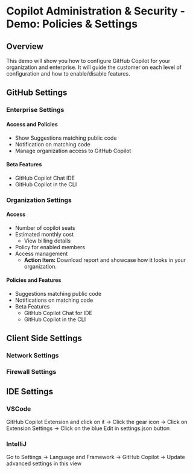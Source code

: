 # Copilot Administration & Security - Demo: Policies & Settings

## Overview

This demo will show you how to configure GitHub Copilot for your organization and enterprise. It will guide the customer on each level of configuration and how to enable/disable features.

## GitHub Settings 

### Enterprise Settings

#### Access and Policies 

- Show Suggestions matching public code 
- Notification on matching code 
- Manage organization access to GitHub Copilot 

#### Beta Features

- GitHub Copilot Chat IDE
- GitHub Copilot in the CLI 

### Organization Settings

#### Access

- Number of copilot seats 
- Estimated monthly cost 
  - View billing details
- Policy for enabled members 
- Access management
  - **Action Item:** Download report and showcase how it looks in your organization.

#### Policies and Features

- Suggestions matching public code 
- Notifications on matching code 
- Beta Features
  - GitHub Copilot Chat for IDE
  - GitHub Copilot in the CLI 

## Client Side Settings

### Network Settings

### Firewall Settings

## IDE Settings 

### VSCode

GitHub Copilot Extension and click on it -> Click the gear icon -> Click on Extension Settings -> Click on the blue Edit in settings.json button

### IntelliJ

Go to Settings -> Language and Framework -> GitHub Copilot -> Update advanced settings in this view
